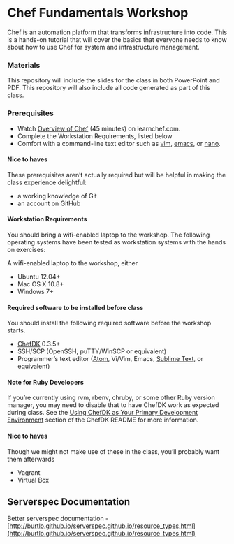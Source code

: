# Chef Fundamentals Workshop

Chef is an automation platform that transforms infrastructure into code. This is a hands-on tutorial that will cover the basics that everyone needs to know about how to use Chef for system and infrastructure management.

### Materials

This repository will include the slides for the class in both PowerPoint and PDF.  This repository will also include all code generated as part of this class.

### Prerequisites

* Watch [Overview of Chef](http://learn.getchef.com/fundamentals-series/week-1/) (45 minutes) on learnchef.com.
* Complete the Workstation Requirements, listed below
* Comfort with a command-line text editor such as [vim](http://www.openvim.com/tutorial.html), [emacs](http://www.gnu.org/software/emacs/tour/), or [nano](http://www.howtogeek.com/howto/42980/the-beginners-guide-to-nano-the-linux-command-line-text-editor/).

#### Nice to haves

These prerequisites aren’t actually required but will be helpful in making the class experience delightful:

* a working knowledge of Git
* an account on GitHub

#### Workstation Requirements

You should bring a wifi-enabled laptop to the workshop. The following operating systems have been tested as workstation systems with the hands on exercises:

A wifi-enabled laptop to the workshop, either

* Ubuntu 12.04+
* Mac OS X 10.8+
* Windows 7+

#### Required software to be installed before class

You should install the following required software before the workshop starts.

* [ChefDK](http://downloads.getchef.com/chef-dk) 0.3.5+
* SSH/SCP (OpenSSH, puTTY/WinSCP or equivalent)
* Programmer’s text editor ([Atom](https://atom.io/), Vi/Vim, Emacs, [Sublime Text](http://www.sublimetext.com/), or equivalent)

#### Note for Ruby Developers

If you’re currently using rvm, rbenv, chruby, or some other Ruby version manager, you may need to disable that to have ChefDK work as expected during class. See the [Using ChefDK as Your Primary Development Environment](https://github.com/opscode/chef-dk#using-chefdk-as-your-primary-development-environment) section of the ChefDK README for more information.

#### Nice to haves

Though we might not make use of these in the class, you’ll probably want them afterwards

* Vagrant
* Virtual Box

## Serverspec Documentation

Better serverspec documentation - [http://burtlo.github.io/serverspec.github.io/resource_types.html](http://burtlo.github.io/serverspec.github.io/resource_types.html)
